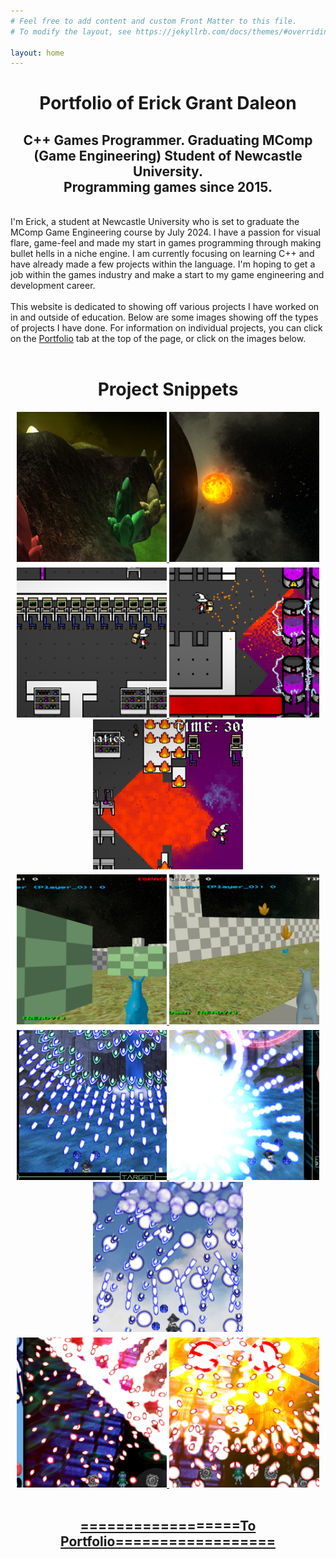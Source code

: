 ```yaml
---
# Feel free to add content and custom Front Matter to this file.
# To modify the layout, see https://jekyllrb.com/docs/themes/#overriding-theme-defaults

layout: home
---
```


<center><h1>Portfolio of Erick Grant Daleon</h1></center>
<center><h2>
C++ Games Programmer. Graduating MComp (Game Engineering) Student of Newcastle University.<br>
Programming games since 2015.</h2></center>
<br>
I'm Erick, a student at Newcastle University who is set to graduate the MComp Game Engineering course by July 2024. I have a passion for visual flare, game-feel and made my start
in games programming through making bullet hells in a niche engine. I am currently focusing on learning C++ and have already made a few projects within the language. I'm 
hoping to get a job within the games industry and make a start to my game engineering and development career.
<br><br>
This website is dedicated to showing off various projects I have worked on in and outside of education. Below are some images showing off the types of projects I have done. For information on individual projects, you can click on the <a href="/Portfolio">Portfolio</a> tab at the top of the page, or click on the images below.
<br><br>

<style type="text/css"> 
        .brmedium { 
            display: block; 
            margin-bottom: 0.4em; 
        } 

    </style> 


<center>
<h1>Project Snippets</h1>
<a href="/CSC8502">
<img src="assets/main_00.png" width="240" height="240">
<img src="assets/main_01.png" width="240" height="240"><span class="brmedium"></span>
</a>

<a href="/GooSurge">
<img src="assets/main_04.png" width="240" height="240">
<img src="assets/main_05.png" width="240" height="240">
<img src="assets/main_06.png" width="240" height="240"><span class="brmedium"></span>
</a>

<a href="/CSC8503">
<img src="assets/main_02.png" width="240" height="240">
<img src="assets/main_03.png" width="240" height="240"><span class="brmedium"></span>
</a>

<a href="/AzureKappa">
<img src="assets/main_07.png" width="240" height="240">
<img src="assets/main_08.png" width="240" height="240">
<img src="assets/main_09.png" width="240" height="240"><span class="brmedium"></span>
</a>

<a href="/CrimsonKappa">
<img src="assets/main_10.png" width="240" height="240">
<img src="assets/main_11.png" width="240" height="240">
</a>
<br><br>
<h2><a href="/Portfolio">==================To Portfolio==================</a></h2>
</center>